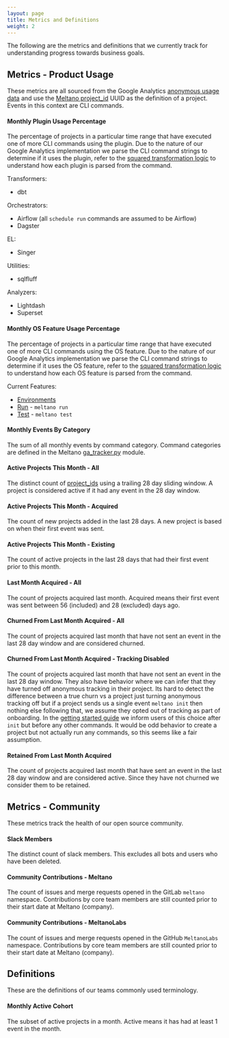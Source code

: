 ```yaml
---
layout: page
title: Metrics and Definitions
weight: 2
---
```


The following are the metrics and definitions that we currently track for understanding progress towards business goals.

## Metrics - Product Usage

These metrics are all sourced from the Google Analytics [anonymous usage data](https://meltano.com/docs/settings.html#send-anonymous-usage-stats) and use the [Meltano project_id](https://meltano.com/docs/settings.html#project-id) UUID as the definition of a project.
Events in this context are CLI commands.

#### Monthly Plugin Usage Percentage
The percentage of projects in a particular time range that have executed one of more CLI commands using the plugin.
Due to the nature of our Google Analytics implementation we parse the CLI command strings to determine if it uses the plugin, refer to the [squared transformation logic](https://gitlab.com/meltano/squared/-/blob/master/data/transform/models/marts/telemetry/base/ga_commands_parsed.sql) to understand how each plugin is parsed from the command.

Transformers:
- dbt

Orchestrators:
- Airflow (all `schedule run` commands are assumed to be Airflow)
- Dagster

EL:
- Singer

Utilities:
- sqlfluff

Analyzers:
- Lightdash
- Superset


#### Monthly OS Feature Usage Percentage
The percentage of projects in a particular time range that have executed one of more CLI commands using the OS feature.
Due to the nature of our Google Analytics implementation we parse the CLI command strings to determine if it uses the OS feature, refer to the [squared transformation logic](https://gitlab.com/meltano/squared/-/blob/master/data/transform/models/marts/telemetry/base/ga_commands_parsed.sql) to understand how each OS feature is parsed from the command.

Current Features:
- [Environments](https://meltano.com/docs/environments.html#environments)
- [Run](https://meltano.com/docs/command-line-interface.html#run) - `meltano run`
- [Test](https://meltano.com/docs/command-line-interface.html#test) - `meltano test`

#### Monthly Events By Category
The sum of all monthly events by command category.
Command categories are defined in the Meltano [ga_tracker.py](https://gitlab.com/meltano/meltano/-/blob/master/src/meltano/core/tracking/ga_tracker.py#L148) module.

#### Active Projects This Month - All
The distinct count of [project_ids](https://meltano.com/docs/settings.html#project-id) using a trailing 28 day sliding window.
A project is considered active if it had any event in the 28 day window.

#### Active Projects This Month - Acquired
The count of new projects added in the last 28 days.
A new project is based on when their first event was sent.

#### Active Projects This Month - Existing
The count of active projects in the last 28 days that had their first event prior to this month.

#### Last Month Acquired - All
The count of projects acquired last month.
Acquired means their first event was sent between 56 (included) and 28 (excluded) days ago.

#### Churned From Last Month Acquired - All
The count of projects acquired last month that have not sent an event in the last 28 day window and are considered churned.

#### Churned From Last Month Acquired - Tracking Disabled
The count of projects acquired last month that have not sent an event in the last 28 day window.
They also have behavior where we can infer that they have turned off anonymous tracking in their project.
Its hard to detect the difference between a true churn vs a project just turning anonymous tracking off but if a project sends us a single event `meltano init` then nothing else following that, we assume they opted out of tracking as part of onboarding.
In the [getting started guide](https://meltano.com/docs/getting-started.html#create-your-meltano-project) we inform users of this choice after `init` but before any other commands.
It would be odd behavior to create a project but not actually run any commands, so this seems like a fair assumption.


#### Retained From Last Month Acquired
The count of projects acquired last month that have sent an event in the last 28 day window and are considered active.
Since they have not churned we consider them to be retained.

## Metrics - Community
These metrics track the health of our open source community.

#### Slack Members
The distinct count of slack members.
This excludes all bots and users who have been deleted.

#### Community Contributions - Meltano
The count of issues and merge requests opened in the GitLab `meltano` namespace.
Contributions by core team members are still counted prior to their start date at Meltano (company).

#### Community Contributions - MeltanoLabs
The count of issues and merge requests opened in the GitHub `MeltanoLabs` namespace.
Contributions by core team members are still counted prior to their start date at Meltano (company).


## Definitions
These are the definitions of our teams commonly used terminology.

#### Monthly Active Cohort
The subset of active projects in a month.
Active means it has had at least 1 event in the month.

